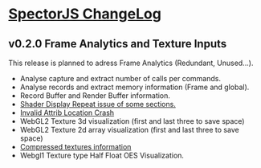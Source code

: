 [SpectorJS ChangeLog](../changeLogs.md)
===================

## v0.2.0 Frame Analytics and Texture Inputs
This release is planned to adress Frame Analytics (Redundant, Unused...).

- Analyse capture and extract number of calls per commands.
- Analyse records and extract memory information (Frame and global).
- Record Buffer and Render Buffer information.
- [Shader Display Repeat issue of some sections.](https://github.com/BabylonJS/Spector.js/issues/34)
- [Invalid Attrib Location Crash](https://github.com/BabylonJS/Spector.js/issues/33)
- WebGL2 Texture 3d visualization (first and last three to save space)
- WebGL2 Texture 2d array visualization (first and last three to save space)
- [Compressed textures information](https://github.com/BabylonJS/Spector.js/issues/32)
- Webgl1 Texture type Half Float OES Visualization.